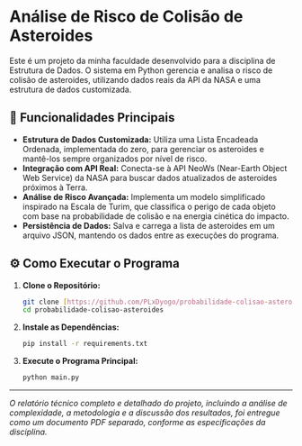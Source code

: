 # Análise de Risco de Colisão de Asteroides

Este é um projeto da minha faculdade desenvolvido para a disciplina de Estrutura de Dados. O sistema em Python gerencia e analisa o risco de colisão de asteroides, utilizando dados reais da API da NASA e uma estrutura de dados customizada.

## 🚀 Funcionalidades Principais

* **Estrutura de Dados Customizada:** Utiliza uma Lista Encadeada Ordenada, implementada do zero, para gerenciar os asteroides e mantê-los sempre organizados por nível de risco.
* **Integração com API Real:** Conecta-se à API NeoWs (Near-Earth Object Web Service) da NASA para buscar dados atualizados de asteroides próximos à Terra.
* **Análise de Risco Avançada:** Implementa um modelo simplificado inspirado na Escala de Turim, que classifica o perigo de cada objeto com base na probabilidade de colisão e na energia cinética do impacto.
* **Persistência de Dados:** Salva e carrega a lista de asteroides em um arquivo JSON, mantendo os dados entre as execuções do programa.

## ⚙️ Como Executar o Programa

1.  **Clone o Repositório:**
    ```bash
    git clone [https://github.com/PLxDyogo/probabilidade-colisao-asteroides.git](https://github.com/PLxDyogo/probabilidade-colisao-asteroides.git)
    cd probabilidade-colisao-asteroides
    ```

2.  **Instale as Dependências:**
    ```bash
    pip install -r requirements.txt
    ```

3.  **Execute o Programa Principal:**
    ```bash
    python main.py
    ```
---

*O relatório técnico completo e detalhado do projeto, incluindo a análise de complexidade, a metodologia e a discussão dos resultados, foi entregue como um documento PDF separado, conforme as especificações da disciplina.*
